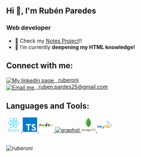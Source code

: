 ## Hi 👋, I'm Rubén Paredes
### Web developer

- 🔭 Check my [Notes Project](https://github.com/Ruberoni/notes-project)!!
- 🌱 I’m currently **deepening my HTML knowledge!**

## Connect with me:

<a href="https://linkedin.com/in/ruberoni" target="blank">
  <img align="center" src="https://raw.githubusercontent.com/rahuldkjain/github-profile-readme-generator/master/src/images/icons/Social/linked-in-alt.svg" alt="My linkedin page" height="15" width="20" />
   &nbsp; ruberoni
</a>
<br>
<a href="mailto:ruben.pardes25@gmail.com" target="blank">
  <img align="center" src="https://upload.wikimedia.org/wikipedia/commons/7/7e/Gmail_icon_%282020%29.svg" alt="Email me" height="15" width="20" />
   &nbsp; ruben.pardes25@gmail.com
</a>

## Languages and Tools:
<a href="https://reactjs.org/" target="_blank">
  <img src="https://raw.githubusercontent.com/devicons/devicon/master/icons/react/react-original-wordmark.svg" alt="react" width="40" height="40"/>
</a>
<a href="https://www.typescriptlang.org/" target="_blank">
  <img src="https://raw.githubusercontent.com/devicons/devicon/master/icons/typescript/typescript-original.svg" alt="typescript" width="40" height="40"/>
</a>
<a href="https://nodejs.org" target="_blank">
  <img src="https://raw.githubusercontent.com/devicons/devicon/master/icons/nodejs/nodejs-original-wordmark.svg" alt="nodejs" width="40" height="40"/>
</a>
<a href="https://graphql.org" target="_blank">
  <img src="https://www.vectorlogo.zone/logos/graphql/graphql-icon.svg" alt="graphql" width="40" height="40"/>
</a>
<a href="https://www.mongodb.com/" target="_blank">
  <img src="https://raw.githubusercontent.com/devicons/devicon/master/icons/mongodb/mongodb-original-wordmark.svg" alt="mongodb" width="40" height="40"/>
</a>
<a href="https://www.mysql.com/" target="_blank">
  <img src="https://raw.githubusercontent.com/devicons/devicon/master/icons/mysql/mysql-original-wordmark.svg" alt="mysql" width="40" height="40"/>
</a>
<br>
<p><br><img align="center" src="https://github-readme-stats.vercel.app/api/top-langs?username=ruberoni&show_icons=true&locale=en&layout=compact" alt="ruberoni" /></p>
